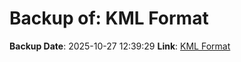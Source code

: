 # Backup of: KML Format

**Backup Date**: 2025-10-27 12:39:29
**Link**: [KML Format](https://przemienniki.net/export/przemienniki.kml)
